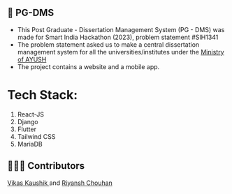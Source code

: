 ## 📝 PG-DMS

- This Post Graduate - Dissertation Management System (PG - DMS) was made for Smart India Hackathon (2023), problem statement #SIH1341
- The problem statement asked us to make a central dissertation management system for all the universities/institutes under the <a href="https://ayushportal.nic.in/">Ministry of AYUSH</a>
- The project contains a website and a mobile app.
# Tech Stack:
1) React-JS
2) Django
3) Flutter
4) Tailwind CSS
5) MariaDB

## 👨🏻‍💻 Contributors
<a href="https://github.com/kaushikvk2607"> Vikas Kaushik </a> and <a href="https://github.com/Riiyansh"> Riyansh Chouhan</a> 